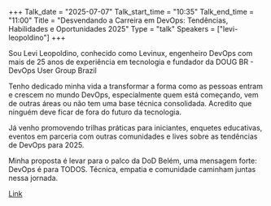 +++
Talk_date = "2025-07-07"
Talk_start_time = "10:35"
Talk_end_time = "11:00"
Title = "Desvendando a Carreira em DevOps: Tendências, Habilidades e Oportunidades 2025"
Type = "talk"
Speakers = ["levi-leopoldino"]
+++

Sou Levi Leopoldino, conhecido como Levinux, engenheiro DevOps com mais de 25 anos de experiência em tecnologia e fundador da DOUG BR - DevOps User Group Brazil

Tenho dedicado minha vida a transformar a forma como as pessoas entram e crescem no mundo DevOps, especialmente quem está começando, vem de outras áreas ou não tem uma base técnica consolidada. Acredito que ninguém deve ficar de fora do futuro da tecnologia.

Já venho promovendo trilhas práticas para iniciantes, enquetes educativas, eventos em parceria com outras comunidades e lives sobre as tendências de DevOps para 2025.

Minha proposta é levar para o palco da DoD Belém, uma mensagem forte: DevOps é para TODOS. Técnica, empatia e comunidade caminham juntas nessa jornada.

[Link ](#!)
